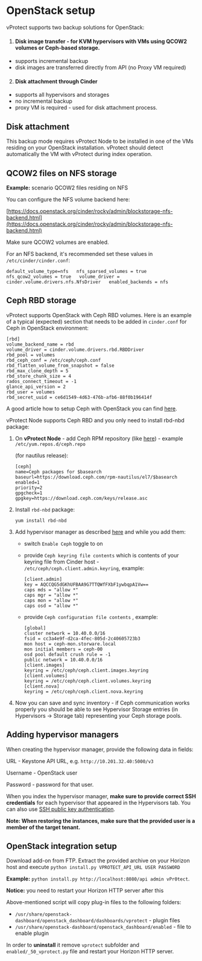 # OpenStack setup

vProtect supports two backup solutions for OpenStack:
1. #### Disk image transfer - for KVM hypervisors with VMs using QCOW2 volumes or Ceph-based storage.
- supports incremental backup
- disk images are transferred directly from API (no Proxy VM required)
2. #### Disk attachment through Cinder
- supports all hypervisors and storages
- no incremental backup
- proxy VM is required - used for disk attachment process.

## Disk attachment
This backup mode requires vProtect Node to be installed in one of the VMs residing on your OpenStack installation. vProtect should detect automatically the VM with vProtect during index operation.

## QCOW2 files on NFS storage 

**Example:** scenario QCOW2 files residing on NFS

You can configure the NFS volume backend here:

[https://docs.openstack.org/cinder/rocky/admin/blockstorage-nfs-backend.html](https://docs.openstack.org/cinder/rocky/admin/blockstorage-nfs-backend.html)

Make sure QCOW2 volumes are enabled. 

For an NFS backend, it's recommended set these values in `/etc/cinder/cinder.conf`:

`default_volume_type=nfs  
nfs_sparsed_volumes = true  
nfs_qcow2_volumes = true  
volume_driver = cinder.volume.drivers.nfs.NfsDriver  
enabled_backends = nfs`

## Ceph RBD storage

vProtect supports OpenStack with Ceph RBD volumes. Here is an example of a typical \(expected\) section that needs to be added in `cinder.conf` for Ceph in OpenStack environment:

```text
[rbd]
volume_backend_name = rbd
volume_driver = cinder.volume.drivers.rbd.RBDDriver
rbd_pool = volumes
rbd_ceph_conf = /etc/ceph/ceph.conf
rbd_flatten_volume_from_snapshot = false
rbd_max_clone_depth = 5
rbd_store_chunk_size = 4
rados_connect_timeout = -1
glance_api_version = 2
rbd_user = volumes
rbd_secret_uuid = ce6d1549-4d63-476b-afb6-88f0b196414f
```

A good article how to setup Ceph with OpenStack you can find [here](https://superuser.openstack.org/articles/ceph-as-storage-for-openstack/).

vProtect Node supports Ceph RBD and you only need to install rbd-nbd package:

1. On **vProtect Node** - add Ceph RPM repository \(like [here](https://docs.ceph.com/docs/master/install/install-storage-cluster/)\) - example `/etc/yum.repos.d/ceph.repo`

    \(for nautilus release\):

   ```text
   [ceph]
   name=Ceph packages for $basearch
   baseurl=https://download.ceph.com/rpm-nautilus/el7/$basearch
   enabled=1
   priority=2
   gpgcheck=1
   gpgkey=https://download.ceph.com/keys/release.asc
   ```

2. Install `rbd-nbd` package:

   `yum install rbd-nbd`

3. Add hypervisor manager as described [here](openstack-setup.md#adding-hypervisor-managers) and while you add them:
   * switch `Enable Ceph` toggle to on
   * provide `Ceph keyring file contents` which is contents of your keyring file from Cinder host - `/etc/ceph/ceph.client.admin.keyring`, example:



     ```text
     [client.admin]
     key = AQCCQG5dGKhUFBAA9G7TTQWfFXbF1ywbqpA1Vw==
     caps mds = "allow *"
     caps mgr = "allow *"
     caps mon = "allow *"
     caps osd = "allow *"
     ```

   * provide `Ceph configuration file contents` , example:



     ```text
     [global]
     cluster network = 10.40.0.0/16
     fsid = cc3a4e9f-d2ca-4fec-805d-2c40605723b3
     mon host = ceph-mon.storware.local
     mon initial members = ceph-00
     osd pool default crush rule = -1
     public network = 10.40.0.0/16
     [client.images]
     keyring = /etc/ceph/ceph.client.images.keyring
     [client.volumes]
     keyring = /etc/ceph/ceph.client.volumes.keyring
     [client.nova]
     keyring = /etc/ceph/ceph.client.nova.keyring
     ```
4. Now you can save and sync inventory - if Ceph communication works properly you should be able to see Hypervisor Storage entries \(in Hypervisors -&gt; Storage tab\) representing your Ceph storage pools.

## Adding hypervisor managers

When creating the hypervisor manager, provide the following data in fields:

URL - Keystone API URL, e.g. `http://10.201.32.40:5000/v3`

Username - OpenStack user

Password - password for that user.

When you index the hypervisor manager, **make sure to provide correct SSH credentials** for each hypervisor that appeared in the Hypervisors tab. You can also use [SSH public key authentication](../../install/ssh-public-key-authentication.md).

**Note: When restoring the instances, make sure that the provided user is a member of the target tenant.**

## OpenStack integration setup

Download add-on from FTP. Extract the provided archive on your Horizon host and execute `python install.py VPROTECT_API_URL USER PASSWORD` 

**Example:** `python install.py http://localhost:8080/api admin vPr0tect`.

**Notice:** you need to restart your Horizon HTTP server after this

Above-mentioned script will copy plug-in files to the following folders:

* `/usr/share/openstack-dashboard/openstack_dashboard/dashboards/vprotect` - plugin files
* `/usr/share/openstack-dashboard/openstack_dashboard/enabled` - file to enable plugin

In order to **uninstall** it remove `vprotect` subfolder and  `enabled/_50_vprotect.py` file and restart your Horizon HTTP server.

